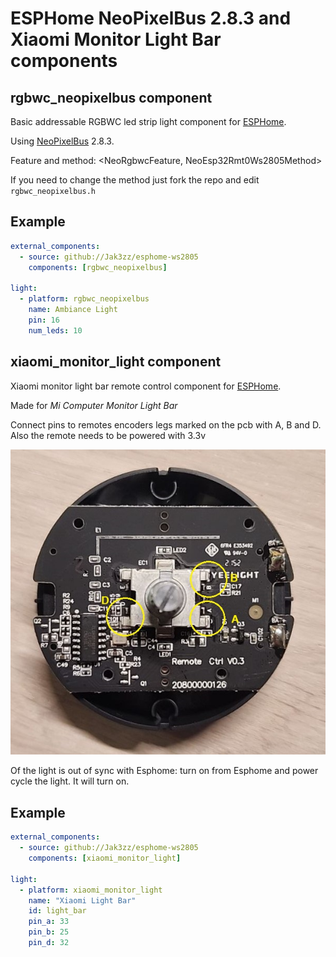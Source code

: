 # ESPHome NeoPixelBus 2.8.3 and Xiaomi Monitor Light Bar components

## rgbwc_neopixelbus component
Basic addressable RGBWC led strip light component for [ESPHome](https://esphome.io/).

Using [NeoPixelBus](https://github.com/Makuna/NeoPixelBus) 2.8.3.

Feature and method: <NeoRgbwcFeature, NeoEsp32Rmt0Ws2805Method>

If you need to change the method just fork the repo and edit `rgbwc_neopixelbus.h`

## Example
```yaml
external_components:
  - source: github://Jak3zz/esphome-ws2805
    components: [rgbwc_neopixelbus]

light:
  - platform: rgbwc_neopixelbus
    name: Ambiance Light
    pin: 16
    num_leds: 10
```

## xiaomi_monitor_light component
Xiaomi monitor light bar remote control component for [ESPHome](https://esphome.io/).

Made for *Mi Computer Monitor Light Bar*

Connect pins to remotes encoders legs marked on the pcb with A, B and D.
Also the remote needs to be powered with 3.3v

![Image of remote pcb](./xiaomi_light_remote.jpg?raw=true)

Of the light is out of sync with Esphome: turn on from Esphome and power cycle the light. It will turn on.
## Example
```yaml
external_components:
  - source: github://Jak3zz/esphome-ws2805
    components: [xiaomi_monitor_light]

light:
  - platform: xiaomi_monitor_light
    name: "Xiaomi Light Bar"
    id: light_bar
    pin_a: 33
    pin_b: 25
    pin_d: 32
```
